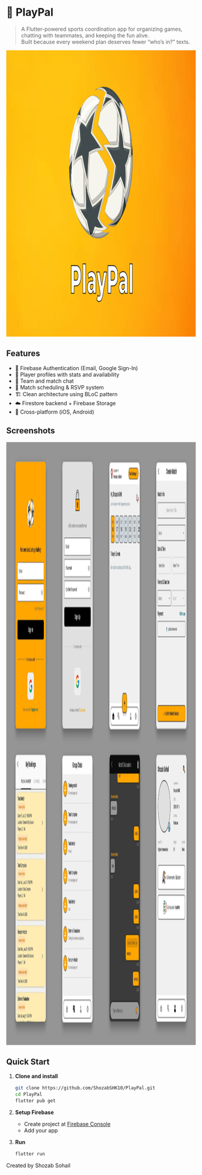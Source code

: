 # 📱 PlayPal

> A Flutter-powered sports coordination app for organizing games, chatting with teammates, and keeping the fun alive.  
> Built because every weekend plan deserves fewer “who’s in?” texts.

<img width="1270" height="760" alt="PlayPal" src="assets/icon/ProjectLogo.jpg" />

## Features

- 🔐 Firebase Authentication (Email, Google Sign-In)
- 🏅 Player profiles with stats and availability
- 💬 Team and match chat 
- 📅 Match scheduling & RSVP system
- 🏗️ Clean architecture using BLoC pattern
- ☁️ Firestore backend + Firebase Storage
- 📱 Cross-platform (iOS, Android)

## Screenshots

<img width="2100" height="1600" alt="screenshots" src="assets/icon/PlayPal-ScreenShots.png" />

## Quick Start

1. **Clone and install**
   ```bash
   git clone https://github.com/ShozabSHK10/PlayPal.git
   cd PlayPal
   flutter pub get
   ```

2. **Setup Firebase**
   - Create project at [Firebase Console](https://console.firebase.google.com)
   - Add your app

3. **Run**
   ```bash
   flutter run
   ```

Created by Shozab Sohail


